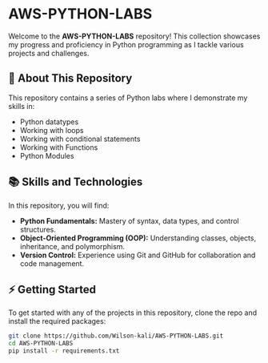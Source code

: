 # AWS-PYTHON-LABS

Welcome to the **AWS-PYTHON-LABS** repository! This collection showcases my progress and proficiency in Python programming as I tackle various projects and challenges.

## 🚀 About This Repository
This repository contains a series of Python labs where I demonstrate my skills in:
- Python datatypes
- Working with loops
- Working with conditional statements
- Working with Functions
- Python Modules

## 📚 Skills and Technologies
In this repository, you will find:
- **Python Fundamentals:** Mastery of syntax, data types, and control structures.
- **Object-Oriented Programming (OOP):** Understanding classes, objects, inheritance, and polymorphism.
- **Version Control:** Experience using Git and GitHub for collaboration and code management.

## ⚡ Getting Started
To get started with any of the projects in this repository, clone the repo and install the required packages:

```bash
git clone https://github.com/Wilson-kali/AWS-PYTHON-LABS.git
cd AWS-PYTHON-LABS
pip install -r requirements.txt
